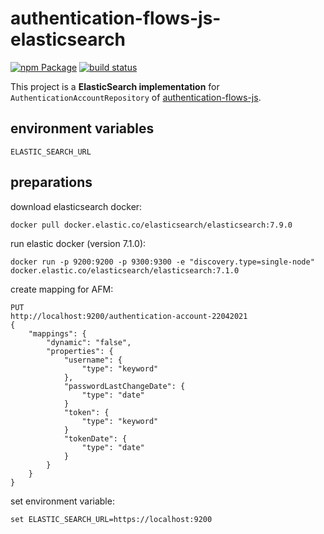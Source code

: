 # authentication-flows-js-elasticsearch

[![npm Package](https://img.shields.io/npm/v/authentication-flows-js-elasticsearch.svg?style=flat-square)](https://www.npmjs.org/package/authentication-flows-js-elasticsearch)
[![build status](https://api.travis-ci.com/OhadR/authentication-flows-js-elasticsearch.svg)](http://travis-ci.com/OhadR/authentication-flows-js-elasticsearch)

This project is a **ElasticSearch implementation** for `AuthenticationAccountRepository` of 
[authentication-flows-js](https://github.com/OhadR/authentication-flows-js).


## environment variables

`ELASTIC_SEARCH_URL`

## preparations

download elasticsearch docker:

    docker pull docker.elastic.co/elasticsearch/elasticsearch:7.9.0

run elastic docker (version 7.1.0):

    docker run -p 9200:9200 -p 9300:9300 -e "discovery.type=single-node" docker.elastic.co/elasticsearch/elasticsearch:7.1.0
    
create mapping for AFM:

    PUT
    http://localhost:9200/authentication-account-22042021
    {
        "mappings": {
            "dynamic": "false",
            "properties": {
                "username": {
                    "type": "keyword"
                },
                "passwordLastChangeDate": {
                    "type": "date"
                }
                "token": {
                    "type": "keyword"
                }
                "tokenDate": {
                    "type": "date"
                }
            }
        }    
    }    

set environment variable:

    set ELASTIC_SEARCH_URL=https://localhost:9200